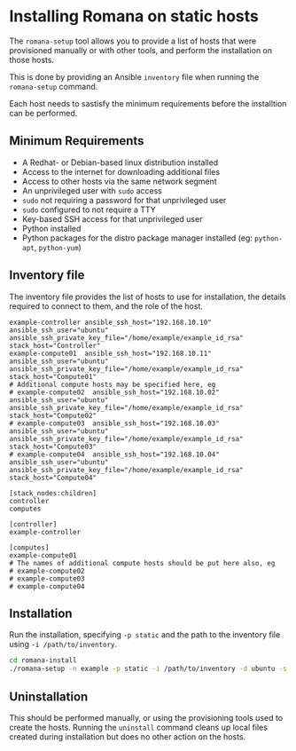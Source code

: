 # Installing Romana on static hosts

The `romana-setup` tool allows you to provide a list of hosts that were provisioned manually or with other tools, and perform the installation on those hosts.

This is done by providing an Ansible `inventory` file when running the `romana-setup` command.

Each host needs to sastisfy the minimum requirements before the installtion can be performed.

## Minimum Requirements

- A Redhat- or Debian-based linux distribution installed
- Access to the internet for downloading additional files
- Access to other hosts via the same network segment
- An unprivileged user with `sudo` access
- `sudo` not requiring a password for that unprivileged user
- `sudo` configured to not require a TTY 
- Key-based SSH access for that unprivileged user
- Python installed
- Python packages for the distro package manager installed (eg: `python-apt`, `python-yum`)

## Inventory file

The inventory file provides the list of hosts to use for installation, the details required to connect to them, and the role of the host.

```
example-controller ansible_ssh_host="192.168.10.10" ansible_ssh_user="ubuntu" ansible_ssh_private_key_file="/home/example/example_id_rsa" stack_host="Controller"
example-compute01  ansible_ssh_host="192.168.10.11" ansible_ssh_user="ubuntu" ansible_ssh_private_key_file="/home/example/example_id_rsa" stack_host="Compute01"
# Additional compute hosts may be specified here, eg
# example-compute02  ansible_ssh_host="192.168.10.02" ansible_ssh_user="ubuntu" ansible_ssh_private_key_file="/home/example/example_id_rsa" stack_host="Compute02"
# example-compute03  ansible_ssh_host="192.168.10.03" ansible_ssh_user="ubuntu" ansible_ssh_private_key_file="/home/example/example_id_rsa" stack_host="Compute03"
# example-compute04  ansible_ssh_host="192.168.10.04" ansible_ssh_user="ubuntu" ansible_ssh_private_key_file="/home/example/example_id_rsa" stack_host="Compute04"

[stack_nodes:children]
controller
computes

[controller]
example-controller

[computes]
example-compute01
# The names of additional compute hosts should be put here also, eg
# example-compute02
# example-compute03
# example-compute04
```

## Installation

Run the installation, specifying `-p static` and the path to the inventory file using `-i /path/to/inventory`.

```bash
cd romana-install
./romana-setup -n example -p static -i /path/to/inventory -d ubuntu -s kubernetes install
```


## Uninstallation

This should be performed manually, or using the provisioning tools used to create the hosts.
Running the `uninstall` command cleans up local files created during installation but does no other action on the hosts.
